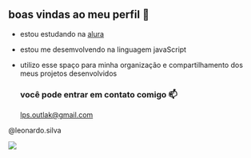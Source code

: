 ## boas vindas ao meu perfil 💙



- estou estudando na [alura](https.//www.alura.com.br)
- estou me desemvolvendo na linguagem javaScript
- utilizo esse spaço para minha organização e compartilhamento dos meus projetos desenvolvidos



  ### você pode entrar em contato comigo 📫

  lps.outlak@gmail.com

@leonardo.silva


![](https://media.tenor.com/JIjQMhxxWQkAAAAi/fla-esports-flamengoesports.gif)
